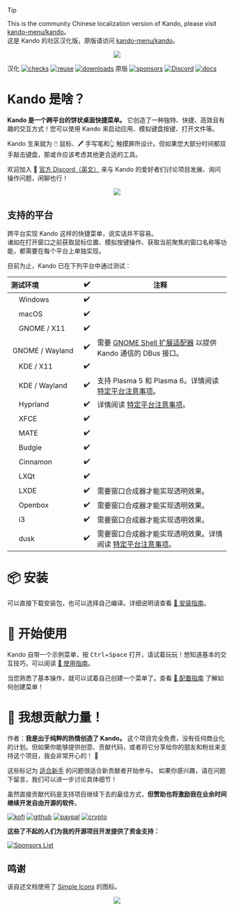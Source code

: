 <!--
SPDX-FileCopyrightText: Simon Schneegans <code@simonschneegans.de>
SPDX-License-Identifier: CC-BY-4.0
-->

> [!TIP]
> This is the community Chinese localization version of Kando, please visit [kando-menu/kando](https://github.com/kando-menu/kando)。<br>
> 这是 Kando 的社区汉化版，原版请访问 [kando-menu/kando](https://github.com/kando-menu/kando)。

<p align="center">
  <a href="https://www.youtube.com/watch?v=vOE7EAlPUwE"><img src="docs/img/video.jpg" /></a>
</p>

<kbd>汉化</kbd>
[![checks](https://github.com/zetaloop/kando/actions/workflows/checks.yml/badge.svg?branch=main)](https://github.com/zetaloop/kando/actions)
[![reuse](https://api.reuse.software/badge/github.com/zetaloop/kando)](https://api.reuse.software/info/github.com/zetaloop/kando)
[![downloads](https://img.shields.io/github/downloads/zetaloop/kando/total?label=Downloads)](https://github.com/zetaloop/kando/releases)
<kbd>原版</kbd>
[![sponsors](https://gist.githubusercontent.com/Schneegans/2d06edf0937c480951feb86b9e719304/raw/weekly.svg)](https://schneegans.github.io/sponsors/)
[![Discord](https://img.shields.io/discord/1124300911574003732?logo=discord&label=Discord&color=%235865f2)](https://discord.gg/hZwbVSDkhy)
[![docs](https://img.shields.io/badge/Documentation-online-purple.svg?labelColor=303030)](docs/README.md)

# Kando 是啥？

**Kando 是一个跨平台的饼状桌面快捷菜单。** 它创造了一种独特、快捷、高效且有趣的交互方式！您可以使用 Kando 来启动应用、模拟键盘按键、打开文件等。 

Kando 生来就为 🖱️ 鼠标、🖊️ 手写笔和👆 触摸屏所设计。但如果您大部分时间都双手敲击键盘，那或许应该考虑其他更合适的工具。

欢迎加入 💬 [官方 Discord（英文）](https://discord.gg/hZwbVSDkhy) 来与 Kando 的爱好者们讨论项目发展、询问操作问题，闲聊也行！

<p align="center">
  <img src="docs/img/kando.gif"/>
</p>


## 支持的平台

跨平台实现 Kando 这样的快捷菜单，说实话并不容易。<br>
诸如在打开窗口之前获取鼠标位置、模拟按键操作、获取当前聚焦的窗口名称等功能，都需要在每个平台上单独实现。

目前为止，Kando 已在下列平台中通过测试：

测试环境 | :heavy_check_mark: | 注释
:-- | :---: | ---
<img height="14" width="14" src="https://upload.wikimedia.org/wikipedia/commons/c/c4/Windows_logo_-_2021_%28Black%29.svg" /> Windows | :heavy_check_mark: |
<img height="14" width="14" src="https://cdn.simpleicons.org/apple" /> macOS | :heavy_check_mark: |
<img height="14" width="14" src="https://cdn.simpleicons.org/linux/black" /> GNOME / X11 | :heavy_check_mark: |
<img height="14" width="14" src="https://cdn.simpleicons.org/linux/black" /> GNOME / Wayland | :heavy_check_mark: | 需要 [GNOME Shell 扩展适配器](https://github.com/kando-menu/gnome-shell-integration) 以提供 Kando 通信的 DBus 接口。
<img height="14" width="14" src="https://cdn.simpleicons.org/linux/black" /> KDE / X11 | :heavy_check_mark: |
<img height="14" width="14" src="https://cdn.simpleicons.org/linux/black" /> KDE / Wayland | :heavy_check_mark: | 支持 Plasma 5 和 Plasma 6。详情阅读 [特定平台注意事项](docs/installing.md#platform-specific-notes)。
<img height="14" width="14" src="https://cdn.simpleicons.org/linux/black" /> Hyprland | :heavy_check_mark: | 详情阅读 [特定平台注意事项](docs/installing.md#platform-specific-notes)。
<img height="14" width="14" src="https://cdn.simpleicons.org/linux/black" /> XFCE | :heavy_check_mark: |
<img height="14" width="14" src="https://cdn.simpleicons.org/linux/black" /> MATE | :heavy_check_mark: |
<img height="14" width="14" src="https://cdn.simpleicons.org/linux/black" /> Budgie | :heavy_check_mark: |
<img height="14" width="14" src="https://cdn.simpleicons.org/linux/black" /> Cinnamon | :heavy_check_mark: |
<img height="14" width="14" src="https://cdn.simpleicons.org/linux/black" /> LXQt | :heavy_check_mark: |
<img height="14" width="14" src="https://cdn.simpleicons.org/linux/black" /> LXDE | :heavy_check_mark: | 需要窗口合成器才能实现透明效果。
<img height="14" width="14" src="https://cdn.simpleicons.org/linux/black" /> Openbox | :heavy_check_mark: | 需要窗口合成器才能实现透明效果。
<img height="14" width="14" src="https://cdn.simpleicons.org/linux/black" /> i3 | :heavy_check_mark: | 需要窗口合成器才能实现透明效果。
<img height="14" width="14" src="https://cdn.simpleicons.org/linux/black" /> dusk | :heavy_check_mark: | 需要窗口合成器才能实现透明效果。详情阅读 [特定平台注意事项](docs/installing.md#platform-specific-notes)。


# :package: 安装

可以直接下载安装包，也可以选择自己编译。详细说明请查看 [:memo: 安装指南](docs/installing.md)。

# :rocket: 开始使用

Kando 自带一个示例菜单，按 <kbd>Ctrl</kbd>+<kbd>Space</kbd> 打开，请试着玩玩！想知道基本的交互技巧，可以阅读 [:memo: 使用指南](docs/usage.md)。

当您熟悉了基本操作，就可以试着自己创建一个菜单了。查看 [:memo: 配置指南](docs/configuring.md) 了解如何创建菜单！

# :revolving_hearts: 我想贡献力量！

作者：**我是出于纯粹的热情创造了 Kando。** 这个项目完全免费，没有任何商业化的计划。但如果你能够提供创意、贡献代码，或者将它分享给你的朋友和粉丝来支持这个项目，我会非常开心的！ 💖

这些标记为 [适合新手](https://github.com/kando-menu/kando/issues?q=is%3Aissue+is%3Aopen+label%3A%22good+first+issue%22) 的问题很适合新贡献者开始参与。
如果你感兴趣，请在问题下留言，我们可以进一步讨论具体细节！

虽然直接贡献代码是支持项目继续下去的最佳方式，**但赞助也将激励我在业余时间继续开发自由开源的软件**。

[![kofi](https://img.shields.io/badge/赞助-Ko--fi-ff5e5b?logo=ko-fi)](https://ko-fi.com/schneegans)
[![github](https://img.shields.io/badge/赞助-GitHub-purple?logo=github)](https://github.com/sponsors/Schneegans)
[![paypal](https://img.shields.io/badge/赞助-PayPal-009cde?logo=paypal)](https://www.paypal.com/donate/?hosted_button_id=3F7UFL8KLVPXE)
[![crypto](https://img.shields.io/badge/赞助-Crypto-f7931a?logo=bitcoin)](https://schneegans.cb.id)


**这些了不起的人们为我的开源项目开发提供了资金支持：**

<a href="https://schneegans.github.io/sponsors/">
  <picture>
    <source media="(prefers-color-scheme: dark)" srcset="https://schneegans.github.io/sponsors/sponsors_dark_small.svg">
    <img alt="Sponsors List" src="https://schneegans.github.io/sponsors/sponsors_light_small.svg#gh-light-mode-only">
  </picture>
</a>

## 鸣谢

该自述文档使用了 [Simple Icons](https://simpleicons.org/) 的图标。

<p align="center"><img src ="docs/img/hr.svg" /></p>
